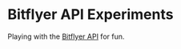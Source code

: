 # Bitflyer API Experiments

Playing with the [Bitflyer API](https://lightning.bitflyer.com/docs?lang=en) for fun.